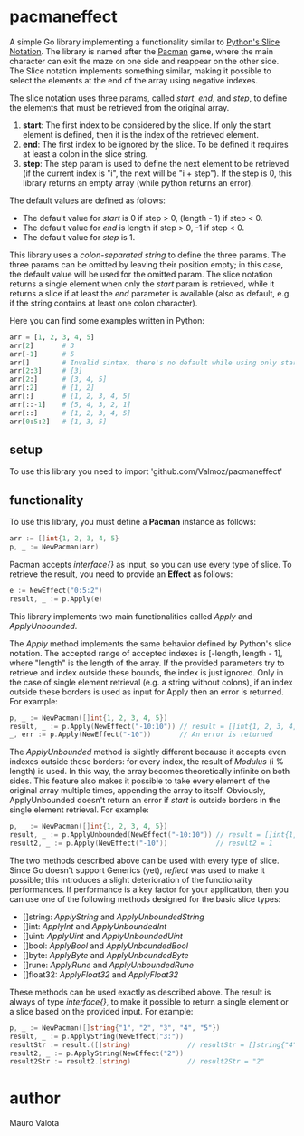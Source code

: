 # pacmaneffect

A simple Go library implementing a functionality similar to [Python's Slice Notation](https://railsware.com/blog/python-for-machine-learning-indexing-and-slicing-for-lists-tuples-strings-and-other-sequential-types/).
The library is named after the [Pacman](https://en.wikipedia.org/wiki/Pac-Man) game, where the main character can exit the maze on one side and reappear on the other side. 
The Slice notation implements something similar, making it possible to select the elements at the end of the array using negative indexes.

The slice notation uses three params, called *start*, *end*, and *step*, to define the elements that must be retrieved from the original array. 
1. **start**: The first index to be considered by the slice. If only the start element is defined, then it is the index of the retrieved element.
1. **end**: The first index to be ignored by the slice. To be defined it requires at least a colon in the slice string. 
1. **step**: The step param is used to define the next element to be retrieved (if the current index is "i", the next will be "i + step"). If the step is 0, this library returns an empty array (while python returns an error).

The default values are defined as follows:
* The default value for *start* is 0 if step > 0, (length - 1) if step < 0.
* The default value for *end* is length if step > 0, -1 if step < 0.
* The default value for *step* is 1.

This library uses a *colon-separated string* to define the three params. The three params can be omitted by leaving their position empty; in this case, the default value will be used for the omitted param.
The slice notation returns a single element when only the *start* param is retrieved, while it returns a slice if at least the *end* parameter is available (also as default, e.g. if the string contains at least one colon character).

Here you can find some examples written in Python:
```python
arr = [1, 2, 3, 4, 5]
arr[2]       # 3
arr[-1]      # 5
arr[]        # Invalid sintax, there's no default while using only start
arr[2:3]     # [3]
arr[2:]      # [3, 4, 5]
arr[:2]      # [1, 2]
arr[:]       # [1, 2, 3, 4, 5]
arr[::-1]    # [5, 4, 3, 2, 1]
arr[::]      # [1, 2, 3, 4, 5]
arr[0:5:2]   # [1, 3, 5]
```

## setup
To use this library you need to import 'github.com/Valmoz/pacmaneffect'

## functionality
To use this library, you must define a **Pacman** instance as follows:
```go
arr := []int{1, 2, 3, 4, 5}
p, _ := NewPacman(arr)
```
Pacman accepts *interface{}* as input, so you can use every type of slice.
To retrieve the result, you need to provide an **Effect** as follows:
```go
e := NewEffect("0:5:2")
result, _ := p.Apply(e)
```

This library implements two main functionalities called *Apply* and *ApplyUnbounded*.

The *Apply* method implements the same behavior defined by Python's slice notation. The accepted range of accepted indexes is [-length, length - 1], where "length" is the length of the array.
If the provided parameters try to retrieve and index outside these bounds, the index is just ignored.
Only in the case of single element retrieval (e.g. a string without colons), if an index outside these borders is used as input for Apply then an error is returned.
For example:
```go
p, _ := NewPacman([]int{1, 2, 3, 4, 5})
result, _ := p.Apply(NewEffect("-10:10")) // result = []int{1, 2, 3, 4, 5}
_, err := p.Apply(NewEffect("-10"))       // An error is returned
```

The *ApplyUnbounded* method is slightly different because it accepts even indexes outside these borders: for every index, the result of *Modulus* (i % length) is used. 
In this way, the array becomes theoretically infinite on both sides. This feature also makes it possible to take every element of the original array multiple times, appending the array to itself.
Obviously, ApplyUnbounded doesn't return an error if *start* is outside borders in the single element retrieval.
For example:
```go
p, _ := NewPacman([]int{1, 2, 3, 4, 5})
result, _ := p.ApplyUnbounded(NewEffect("-10:10")) // result = []int{1, 2, 3, 4, 5, 1, 2, 3, 4, 5, 1, 2, 3, 4, 5, 1, 2, 3, 4, 5}
result2, _ := p.Apply(NewEffect("-10"))            // result2 = 1
```

The two methods described above can be used with every type of slice. Since Go doesn't support Generics (yet), *reflect* was used to make it possible; this introduces a slight deterioration of the functionality performances.
If performance is a key factor for your application, then you can use one of the following methods designed for the basic slice types:
* []string: *ApplyString* and *ApplyUnboundedString*
* []int: *ApplyInt* and *ApplyUnboundedInt*
* []uint: *ApplyUint* and *ApplyUnboundedUint*
* []bool: *ApplyBool* and *ApplyUnboundedBool*
* []byte: *ApplyByte* and *ApplyUnboundedByte*
* []rune: *ApplyRune* and *ApplyUnboundedRune*
* []float32: *ApplyFloat32* and *ApplyFloat32*

These methods can be used exactly as described above. The result is always of type *interface{}*, to make it possible to return a single element or a slice based on the provided input.
For example:
```go
p, _ := NewPacman([]string{"1", "2", "3", "4", "5"})
result, _ := p.ApplyString(NewEffect("3:")) 
resultStr := result.([]string)              // resultStr = []string{"4", "5"}
result2, _ := p.ApplyString(NewEffect("2"))       
result2Str := result2.(string)              // result2Str = "2"
```

# author
Mauro Valota

